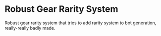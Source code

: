 # Robust Gear Rarity System
Robust gear rarity system that tries to add rarity system to bot generation, really-really badly made.
